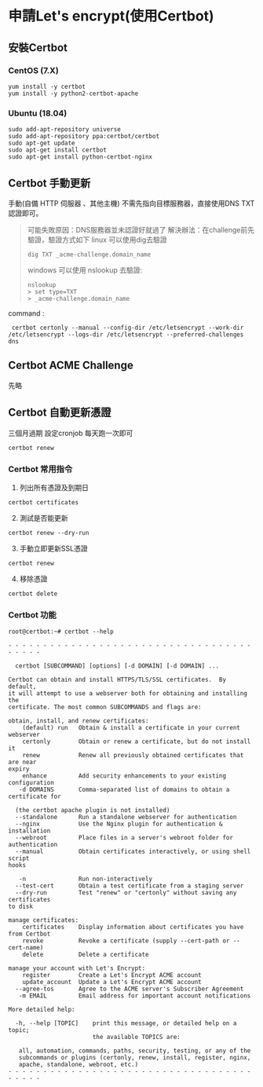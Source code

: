 # 申請Let's encrypt(使用Certbot)

## 安裝Certbot 

### CentOS (7.X)
```
yum install -y certbot
yum install -y python2-certbot-apache
```

### Ubuntu (18.04) 

```
sudo add-apt-repository universe
sudo add-apt-repository ppa:certbot/certbot
sudo apt-get update
sudo apt-get install certbot
sudo apt-get install python-certbot-nginx
```


## Certbot 手動更新
手動(自備 HTTP 伺服器 、其他主機)
不需先指向目標服務器，直接使用DNS TXT認證即可。
> 可能失敗原因：DNS服務器並未認證好就過了
> 解決辦法：在challenge前先驗證，驗證方式如下 
> linux 可以使用dig去驗證 
> ```
> dig TXT _acme-challenge.domain_name
> ```
> windows 可以使用 nslookup 去驗證: 
> ```
> nslookup
> > set type=TXT
> > _acme-challenge.domain_name
> ```

command :
```
 certbot certonly --manual --config-dir /etc/letsencrypt --work-dir /etc/letsencrypt --logs-dir /etc/letsencrypt --preferred-challenges dns
 ```
 
 ## Certbot ACME Challenge
 先略
 
 ## Certbot 自動更新憑證
 三個月過期 設定cronjob 每天跑一次即可
 ```
 certbot renew
 ```
 
 ### Certbot 常用指令
 
1. 列出所有憑證及到期日
```
certbot certificates
```
2. 測試是否能更新
```
certbot renew --dry-run
```
3. 手動立即更新SSL憑證
```
certbot renew
```
4. 移除憑證
```
certbot delete
```
 
 ### Certbot 功能
```
root@certbot:~# certbot --help

- - - - - - - - - - - - - - - - - - - - - - - - - - - - - - - - - - - - - - - -

  certbot [SUBCOMMAND] [options] [-d DOMAIN] [-d DOMAIN] ...

Certbot can obtain and install HTTPS/TLS/SSL certificates.  By default,
it will attempt to use a webserver both for obtaining and installing the
certificate. The most common SUBCOMMANDS and flags are:

obtain, install, and renew certificates:
    (default) run   Obtain & install a certificate in your current webserver
    certonly        Obtain or renew a certificate, but do not install it
    renew           Renew all previously obtained certificates that are near
expiry
    enhance         Add security enhancements to your existing configuration
   -d DOMAINS       Comma-separated list of domains to obtain a certificate for

  (the certbot apache plugin is not installed)
  --standalone      Run a standalone webserver for authentication
  --nginx           Use the Nginx plugin for authentication & installation
  --webroot         Place files in a server's webroot folder for authentication
  --manual          Obtain certificates interactively, or using shell script
hooks

   -n               Run non-interactively
  --test-cert       Obtain a test certificate from a staging server
  --dry-run         Test "renew" or "certonly" without saving any certificates
to disk

manage certificates:
    certificates    Display information about certificates you have from Certbot
    revoke          Revoke a certificate (supply --cert-path or --cert-name)
    delete          Delete a certificate

manage your account with Let's Encrypt:
    register        Create a Let's Encrypt ACME account
    update_account  Update a Let's Encrypt ACME account
  --agree-tos       Agree to the ACME server's Subscriber Agreement
   -m EMAIL         Email address for important account notifications

More detailed help:

  -h, --help [TOPIC]    print this message, or detailed help on a topic;
                        the available TOPICS are:

   all, automation, commands, paths, security, testing, or any of the
   subcommands or plugins (certonly, renew, install, register, nginx,
   apache, standalone, webroot, etc.)
- - - - - - - - - - - - - - - - - - - - - - - - - - - - - - - - - - - - - - - -
```